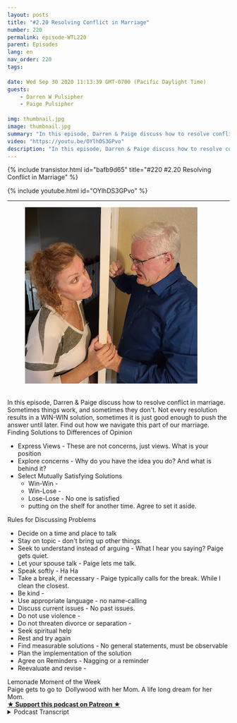 ```yaml
---
layout: posts
title: "#2.20 Resolving Conflict in Marriage"
number: 220
permalink: episode-WTL220
parent: Episodes
lang: en
nav_order: 220
tags:

date: Wed Sep 30 2020 11:13:39 GMT-0700 (Pacific Daylight Time)
guests:
    - Darren W Pulsipher
    - Paige Pulsipher

img: thumbnail.jpg
image: thumbnail.jpg
summary: "In this episode, Darren & Paige discuss how to resolve conflict in marriage. Sometimes things work, and sometimes they don't. Not every resolution results in a WIN-WIN solution, sometimes it is just good enough to push the answer until later. Find out how we navigate this part of our marriage."
video: "https://youtu.be/OYlhDS3GPvo"
description: "In this episode, Darren & Paige discuss how to resolve conflict in marriage. Sometimes things work, and sometimes they don't. Not every resolution results in a WIN-WIN solution, sometimes it is just good enough to push the answer until later. Find out how we navigate this part of our marriage."
---
```


<div>
{% include transistor.html id="bafb9d65" title="#220 #2.20 Resolving Conflict in Marriage" %}

{% include youtube.html id="OYlhDS3GPvo" %}
</div>

---

<html><head></head><body><div><figure data-trix-attachment="{&quot;contentType&quot;:&quot;image&quot;,&quot;height&quot;:400,&quot;url&quot;:&quot;https://1.bp.blogspot.com/-iv4TBn9ejWQ/X3TJihGJa3I/AAAAAAAFU8I/YoubP-DavngMhQtx12EZ5HGdw7uHbYdBACNcBGAsYHQ/w391-h400/2020-09-30.jpg&quot;,&quot;width&quot;:391}" data-trix-content-type="image" class="attachment attachment--preview"><img src="./image0.jpg" width="391" height="400"><figcaption class="attachment__caption"></figcaption></figure></div><div><br></div><div>In this episode, Darren &amp; Paige discuss how to resolve conflict in marriage. Sometimes things work, and sometimes they don't. Not every resolution results in a WIN-WIN solution, sometimes it is just good enough to push the answer until later. Find out how we navigate this part of our marriage.</div><div>Finding Solutions to Differences of Opinion</div><ul><li>Express Views - These are not concerns, just views. What is your position</li><li>Explore concerns - Why do you have the idea you do? And what is behind it?</li><li>Select Mutually Satisfying Solutions&nbsp;<ul><li>Win-Win -&nbsp;</li><li>Win-Lose -&nbsp;</li><li>Lose-Lose - No one is satisfied</li><li>putting on the shelf for another time. Agree to set it aside.</li></ul></li></ul><div>Rules for Discussing Problems</div><ul><li>Decide on a time and place to talk</li><li>Stay on topic - don't bring up other things.</li><li>Seek to understand instead of arguing - What I hear you saying? Paige gets quiet.</li><li>Let your spouse talk - Paige lets me talk.</li><li>Speak softly - Ha Ha</li><li>Take a break, if necessary - Paige typically calls for the break. While I clean the closest.</li><li>Be kind -&nbsp;</li><li>Use appropriate language - no name-calling</li><li>Discuss current issues - No past issues.</li><li>Do not use violence -&nbsp;</li><li>Do not threaten divorce or separation -&nbsp;</li><li>Seek spiritual help</li><li>Rest and try again</li><li>Find measurable solutions - No general statements, must be observable</li><li>Plan the implementation of the solution</li><li>Agree on Reminders - Nagging or a reminder</li><li>Reevaluate and revise -</li></ul><div>Lemonade Moment of the Week</div><div>Paige gets to go to&nbsp; Dollywood with her Mom. A life long dream for her Mom.</div>
<strong>
  <a href="https://www.patreon.com/wheresthelemonade" target="_donate" rel="payment" title="★ Support this podcast on Patreon ★">★ Support this podcast on Patreon ★</a>
</strong></body></html>

<details>
<summary> Podcast Transcript </summary>

<p></p>

</details>
